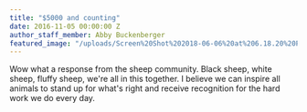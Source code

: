 ```yaml
---
title: "$5000 and counting"
date: 2016-11-05 00:00:00 Z
author_staff_member: Abby Buckenberger
featured_image: "/uploads/Screen%20Shot%202018-06-06%20at%206.18.20%20PM.png"
---
```


Wow what a response from the sheep community. Black sheep, white sheep, fluffy sheep, we're all in this together. I believe we can inspire all animals to stand up for what's right and receive recognition for the hard work we do every day.
